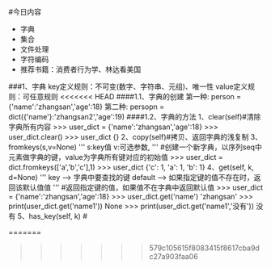 #今日内容
+   字典
+   集合
+   文件处理
+   字符编码
+   推荐书籍：消费者行为学、林达看美国

###1、字典
    key定义规则：不可变(数字、字符串、元组)、唯一性
    value定义规则：可任意规则
<<<<<<< HEAD
####1.1、字典的创建
    第一种:
        person = {'name':'zhangsan','age':18}
    第二种:
        persopn = dict({'name'}:'zhangsan2','age':19)
####1.2、字典的方法
    1、clear(self)#清除字典所有内容
        >>> user_dict = {'name':'zhangsan','age':18}
        >>> user_dict.clear()
        >>> user_dict
        {}
    2、copy(self)#拷贝、返回字典的浅复制
    3、fromkeys(s,v=None)
        '''
            s:key值
            v:可选参数,
        '''
        #创建一个新字典，以序列seq中元素做字典的键，value为字典所有键对应的初始值
        >>> user_dict = dict.fromkeys(['a','b','c'],1)
        >>> user_dict
        {'c': 1, 'a': 1, 'b': 1}
    4、get(self, k, d=None)
        '''
            key –> 字典中要查找的键
            default –> 如果指定键的值不存在时，返回该默认值值
        '''
        #返回指定键的值，如果值不在字典中返回默认值
        >>> user_dict = {'name':'zhangsan','age':18}
        >>> user_dict.get('name')
        'zhangsan'
        >>> print(user_dict.get('name1'))
        None
        >>> print(user_dict.get('name1','没有'))
        没有
    5、has_key(self, k)
        #
        
    
    
=======
>>>>>>> 579c105615f8083415f8617cba9dc27a903faa06
